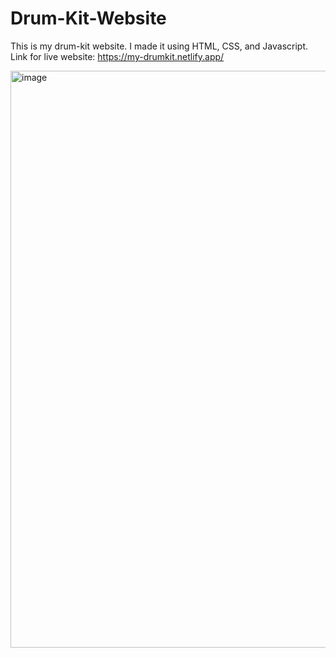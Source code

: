 # Drum-Kit-Website
This is my drum-kit website. I made it using HTML, CSS, and Javascript.
Link for live website: https://my-drumkit.netlify.app/

<img width="923" alt="image" src="https://user-images.githubusercontent.com/71205609/182329425-a253b559-fccd-4d39-a3ca-eb45c4f08867.png">

